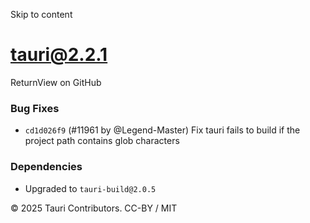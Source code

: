 Skip to content
# tauri@2.2.1
ReturnView on GitHub
### Bug Fixes
  * `cd1d026f9` (#11961 by @Legend-Master) Fix tauri fails to build if the project path contains glob characters


### Dependencies
  * Upgraded to `tauri-build@2.0.5`


© 2025 Tauri Contributors. CC-BY / MIT
